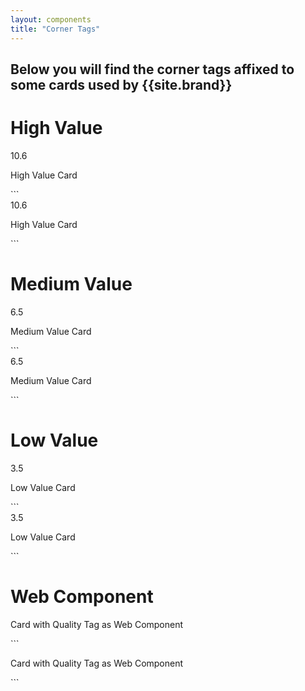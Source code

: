```yaml
---
layout: components
title: "Corner Tags"
---
```


## Below you will find the corner tags affixed to some cards used by {{site.brand}}

# High Value
<div style="max-width: 400px">
  <div class="card">
    <div class="corner-tag high">
      <div class="corner-tag-value">10.6</div>
    </div>
    <p>High Value Card</p>
  </div>
</div>
```
<div style="max-width: 400px">
  <div class="card">
    <div class="corner-tag high">
      <div class="corner-tag-value">10.6</div>
    </div>
    <p>High Value Card</p>
  </div>
</div>
```

# Medium Value
<div style="max-width: 400px">
  <div class="card">
    <div class="corner-tag medium">
      <div class="corner-tag-value">6.5</div>
    </div>
    <p>Medium Value Card</p>
  </div>
</div>
```
<div style="max-width: 400px">
  <div class="card">
    <div class="corner-tag medium">
      <div class="corner-tag-value">6.5</div>
    </div>
    <p>Medium Value Card</p>
  </div>
</div>
```


# Low Value
<div style="max-width: 400px">
  <div class="card">
    <div class="corner-tag low">
      <div class="corner-tag-value">3.5</div>
    </div>
    <p>Low Value Card</p>
  </div>
</div>
```
<div style="max-width: 400px">
  <div class="card">
    <div class="corner-tag low">
      <div class="corner-tag-value">3.5</div>
    </div>
    <p>Low Value Card</p>
  </div>
</div>
```


# Web Component
<div style="max-width: 400px">
  <div class="card">
    <quality-tag score="6.81"></quality-tag>
    <p>Card with Quality Tag as Web Component</p>
  </div>
</div>
```
<div style="max-width: 400px">
  <div class="card">
    <quality-tag score="6.81"></quality-tag>
    <p>Card with Quality Tag as Web Component</p>
  </div>
</div>
```